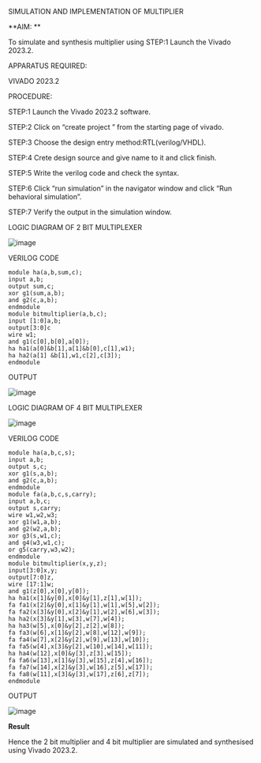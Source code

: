 SIMULATION AND IMPLEMENTATION OF MULTIPLIER

**AIM: **

To simulate and synthesis multiplier using STEP:1 Launch the Vivado 2023.2.

APPARATUS REQUIRED:

VIVADO 2023.2

PROCEDURE:

STEP:1 Launch the Vivado 2023.2 software.

STEP:2 Click on “create project ” from the starting page of vivado.

STEP:3 Choose the design entry method:RTL(verilog/VHDL).

STEP:4 Crete design source and give name to it and click finish.

STEP:5 Write the verilog code and check the syntax.

STEP:6 Click “run simulation” in the navigator window and click “Run behavioral simulation”.

STEP:7 Verify the output in the simulation window.

LOGIC DIAGRAM OF 2 BIT MULTIPLEXER

![image](https://github.com/navaneethans/VLSI-LAB-EXP-3/assets/6987778/7713750f-65e6-41c0-8082-5005eac4031c)

VERILOG CODE

```
module ha(a,b,sum,c);
input a,b;
output sum,c;
xor g1(sum,a,b);
and g2(c,a,b);
endmodule
module bitmultiplier(a,b,c);
input [1:0]a,b;
output[3:0]c
wire w1;
and g1(c[0],b[0],a[0]);
ha ha1(a[0]&b[1],a[1]&b[0],c[1],w1);
ha ha2(a[1] &b[1],w1,c[2],c[3]);
endmodule
```

OUTPUT

![image](https://github.com/Rakshitha2004s/VLSI-LAB-EXP-3/assets/161333609/40f86c50-b247-48a9-9d16-ca508395a6cd)


LOGIC DIAGRAM OF 4 BIT MULTIPLEXER

![image](https://github.com/navaneethans/VLSI-LAB-EXP-3/assets/6987778/d95215dd-8cf1-4e08-93cc-96adfdd7fbdc)

VERILOG CODE

```
module ha(a,b,c,s);
input a,b;
output s,c;
xor g1(s,a,b);
and g2(c,a,b);
endmodule
module fa(a,b,c,s,carry);
input a,b,c;
output s,carry;
wire w1,w2,w3;
xor g1(w1,a,b);
and g2(w2,a,b);
xor g3(s,w1,c);
and g4(w3,w1,c);
or g5(carry,w3,w2);
endmodule
module bitmultiplier(x,y,z);
input[3:0]x,y;
output[7:0]z,
wire [17:1]w;
and g1(z[0],x[0],y[0]);
ha ha1(x[1]&y[0],x[0]&y[1],z[1],w[1]);
fa fa1(x[2]&y[0],x[1]&y[1],w[1],w[5],w[2]);
fa fa2(x[3]&y[0],x[2]&y[1],w[2],w[6],w[3]);
ha ha2(x[3]&y[1],w[3],w[7],w[4]);
ha ha3(w[5],x[0]&y[2],z[2],w[8]);
fa fa3(w[6],x[1]&y[2],w[8],w[12],w[9]);
fa fa4(w[7],x[2]&y[2],w[9],w[13],w[10]);
fa fa5(w[4],x[3]&y[2],w[10],w[14],w[11]);
ha ha4(w[12],x[0]&y[3],z[3],w[15]);
fa fa6(w[13],x[1]&y[3],w[15],z[4],w[16]);
fa fa7(w[14],x[2]&y[3],w[16],z[5],w[17]);
fa fa8(w[11],x[3]&y[3],w[17],z[6],z[7]);
endmodule
```

OUTPUT

![image](https://github.com/Rakshitha2004s/VLSI-LAB-EXP-3/assets/161333609/6a08061e-d16d-449c-a8c6-d85f7e9605c3)



**Result**

Hence the 2 bit multiplier and 4 bit multiplier are simulated and synthesised using Vivado 2023.2.



